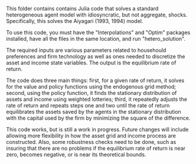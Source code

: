 This folder contains contains Julia code that solves a standard heterogeneous agent model with idiosyncratic, but not aggregate, shocks. Specifically, this solves the Aiyagari (1993, 1994) model.

To use this code, you must have the "Interpolations" and "Optim" packages installed, have all the files in the same location, and run "hetero_solution".

The required inputs are various parameters related to househould preferences and firm technology as well as ones needed to discretize the asset and income state variables. The output is the equilibrium rate of return.

The code does three main things: first, for a given rate of return, it solves for the value and policy functions using the endogenous grid method; second, using the policy function, it finds the stationary distribution of assets and income using weighted lotteries; third, it repeatedly adjusts the rate of return and repeats steps one and two until the rate of return equilibrates the assets saved by the agents in the stationary distribution with the capital used by the firm by minimizing the square of the difference.

This code works, but is still a work in progress. Future changes will include allowing more flexibility in how the asset grid and income process are constructed. Also, some robustness checks need to be done, such as insuring that there are no problems if the equilibrium rate of return is near zero, becomes negative, or is near its theoretical bounds.
